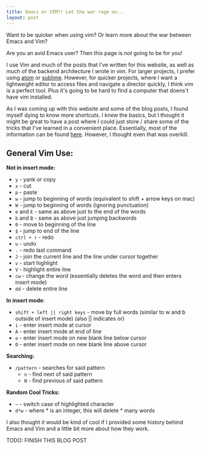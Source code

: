 ```yaml
---
title: Emacs or VIM?! Let the war rage on...
layout: post
---
```


Want to be quicker when using vim? Or learn more about the war between Emacs and Vim?  

Are you an avid Emacs user? Then this page is *not* going to be for you! 

I use Vim and much of the posts that I've written for this website, as well as much of the backend architecture I wrote in vim. For larger projects, I prefer using [atom](https://atom.io/) or [sublime](https://www.sublimetext.com/). However, for quicker projects, where I want a lightweight editor to access files and navigate a director quickly, I think vim is a perfect tool. Plus it's going to be hard to find a computer that doens't have vim installed. 

As I was coming up with this website and some of the blog posts, I found myself dying to know more shortcuts. I knew the basics, but I thought it might be great to have a post where I could just store / share some of the tricks that I've learned in a convenient place. Essentially, most of the information can be found [here](http://www.keyxl.com/aaa8263/290/VIM-keyboard-shortcuts.htm). However, I thought even that was overkill. 

General Vim Use:
---------------

**Not in insert mode:**

* `y` - yank or copy 
* `x` - cut
* `p` - paste
* `w` - jump to beginning of words (equivalent to shift + arrow keys on mac)
* `W` - jump to beginning of words (ignoring punctuation)
* `e` and `E` - same as above just to the end of the words 
* `b` and `B` - same as above just jumping backwords
* `0` - move to beginning of the line
* `$` - jump to end of the line
* `ctrl + r` - redo
* `u` - undo
* `.` - redo last command
* `J` - join the current line and the line under cursor together
* `v` - start highlight
* `V` - highlight entire line
* `cw` - change the word (essentially deletes the word and then enters insert mode)
* `dd` - delete entire line

**In insert mode**:

* `shift + left || right keys` - move by full words (similar to w and b outside of insert mode) (also \|\| indicates or)
* `i` - enter insert mode at cursor
* `A` - enter insert mode at end of line
* `o` - enter insert mode on new blank line below cursor
* `O` - enter insert mode on new blank line above cursor

**Searching:**

* `/pattern` - searches for said pattern
	* `n` - find next of said pattern
	* `N` - find previous of said pattern 

**Random Cool Tricks:**

* `~` - switch case of highlighted character
* `d*w` - where * is an integer, this will delete * many words

I also thought it would be kind of cool if I provided some history behind Emacs and Vim and a little bit more about how they work. 

TODO: FINISH THIS BLOG POST

